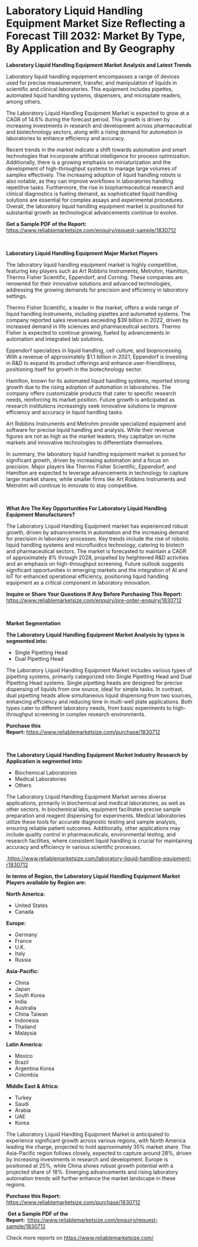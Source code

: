 <p><h1>Laboratory Liquid Handling Equipment Market Size Reflecting a Forecast Till 2032: Market By Type, By Application and By Geography</h1></p><p><strong>Laboratory Liquid Handling Equipment Market Analysis and Latest Trends</strong></p>
<p><p>Laboratory liquid handling equipment encompasses a range of devices used for precise measurement, transfer, and manipulation of liquids in scientific and clinical laboratories. This equipment includes pipettes, automated liquid handling systems, dispensers, and microplate readers, among others. </p><p>The Laboratory Liquid Handling Equipment Market is expected to grow at a CAGR of 14.6% during the forecast period. This growth is driven by increasing investments in research and development across pharmaceutical and biotechnology sectors, along with a rising demand for automation in laboratories to enhance efficiency and accuracy. </p><p>Recent trends in the market indicate a shift towards automation and smart technologies that incorporate artificial intelligence for process optimization. Additionally, there is a growing emphasis on miniaturization and the development of high-throughput systems to manage large volumes of samples effectively. The increasing adoption of liquid handling robots is also notable, as they can improve workflows in laboratories handling repetitive tasks. Furthermore, the rise in biopharmaceutical research and clinical diagnostics is fueling demand, as sophisticated liquid handling solutions are essential for complex assays and experimental procedures. Overall, the laboratory liquid handling equipment market is positioned for substantial growth as technological advancements continue to evolve.</p></p>
<p><strong>Get a Sample PDF of the Report:&nbsp;</strong> <a href="https://www.reliablemarketsize.com/enquiry/request-sample/1830712?utm_campaign=3199&utm_medium=2&utm_source=Github&utm_content=ia&utm_term=12042025&utm_id=laboratory-liquid-handling-equipment">https://www.reliablemarketsize.com/enquiry/request-sample/1830712</a></p>
<p>&nbsp;</p>
<p><strong>Laboratory Liquid Handling Equipment Major Market Players</strong></p>
<p><p>The laboratory liquid handling equipment market is highly competitive, featuring key players such as Art Robbins Instruments, Metrohm, Hamilton, Thermo Fisher Scientific, Eppendorf, and Corning. These companies are renowned for their innovative solutions and advanced technologies, addressing the growing demands for precision and efficiency in laboratory settings.</p><p>Thermo Fisher Scientific, a leader in the market, offers a wide range of liquid handling instruments, including pipettes and automated systems. The company reported sales revenues exceeding $39 billion in 2022, driven by increased demand in life sciences and pharmaceutical sectors. Thermo Fisher is expected to continue growing, fueled by advancements in automation and integrated lab solutions.</p><p>Eppendorf specializes in liquid handling, cell culture, and bioprocessing. With a revenue of approximately $1.1 billion in 2021, Eppendorf is investing in R&D to expand its product offerings and enhance user-friendliness, positioning itself for growth in the biotechnology sector.</p><p>Hamilton, known for its automated liquid handling systems, reported strong growth due to the rising adoption of automation in laboratories. The company offers customizable products that cater to specific research needs, reinforcing its market position. Future growth is anticipated as research institutions increasingly seek innovative solutions to improve efficiency and accuracy in liquid handling tasks.</p><p>Art Robbins Instruments and Metrohm provide specialized equipment and software for precise liquid handling and analysis. While their revenue figures are not as high as the market leaders, they capitalize on niche markets and innovative technologies to differentiate themselves.</p><p>In summary, the laboratory liquid handling equipment market is poised for significant growth, driven by increasing automation and a focus on precision. Major players like Thermo Fisher Scientific, Eppendorf, and Hamilton are expected to leverage advancements in technology to capture larger market shares, while smaller firms like Art Robbins Instruments and Metrohm will continue to innovate to stay competitive.</p></p>
<p>&nbsp;</p>
<p><strong>What Are The Key Opportunities For Laboratory Liquid Handling Equipment Manufacturers?</strong></p>
<p><p>The Laboratory Liquid Handling Equipment market has experienced robust growth, driven by advancements in automation and the increasing demand for precision in laboratory processes. Key trends include the rise of robotic liquid handling systems and microfluidics technology, catering to biotech and pharmaceutical sectors. The market is forecasted to maintain a CAGR of approximately 8% through 2028, propelled by heightened R&D activities and an emphasis on high-throughput screening. Future outlook suggests significant opportunities in emerging markets and the integration of AI and IoT for enhanced operational efficiency, positioning liquid handling equipment as a critical component in laboratory innovation.</p></p>
<p><strong>Inquire or Share Your Questions If Any Before Purchasing This Report:</strong> <a href="https://www.reliablemarketsize.com/enquiry/pre-order-enquiry/1830712?utm_campaign=3199&utm_medium=2&utm_source=Github&utm_content=ia&utm_term=12042025&utm_id=laboratory-liquid-handling-equipment">https://www.reliablemarketsize.com/enquiry/pre-order-enquiry/1830712</a></p>
<p>&nbsp;</p>
<p><strong>Market Segmentation</strong></p>
<p><strong>The Laboratory Liquid Handling Equipment Market Analysis by types is segmented into:</strong></p>
<p><ul><li>Single Pipetting Head</li><li>Dual Pipetting Head</li></ul></p>
<p><p>The Laboratory Liquid Handling Equipment Market includes various types of pipetting systems, primarily categorized into Single Pipetting Head and Dual Pipetting Head systems. Single pipetting heads are designed for precise dispensing of liquids from one source, ideal for simple tasks. In contrast, dual pipetting heads allow simultaneous liquid dispensing from two sources, enhancing efficiency and reducing time in multi-well plate applications. Both types cater to different laboratory needs, from basic experiments to high-throughput screening in complex research environments.</p></p>
<p><strong>Purchase this Report:&nbsp;</strong><a href="https://www.reliablemarketsize.com/purchase/1830712?utm_campaign=3199&utm_medium=2&utm_source=Github&utm_content=ia&utm_term=12042025&utm_id=laboratory-liquid-handling-equipment">https://www.reliablemarketsize.com/purchase/1830712</a></p>
<p>&nbsp;</p>
<p><strong>The Laboratory Liquid Handling Equipment Market Industry Research by Application is segmented into:</strong></p>
<p><ul><li>Biochemical Laboratories</li><li>Medical Laboratories</li><li>Others</li></ul></p>
<p><p>The Laboratory Liquid Handling Equipment Market serves diverse applications, primarily in biochemical and medical laboratories, as well as other sectors. In biochemical labs, equipment facilitates precise sample preparation and reagent dispensing for experiments. Medical laboratories utilize these tools for accurate diagnostic testing and sample analysis, ensuring reliable patient outcomes. Additionally, other applications may include quality control in pharmaceuticals, environmental testing, and research facilities, where consistent liquid handling is crucial for maintaining accuracy and efficiency in various scientific processes.</p></p>
<p><a href="https://www.reliablemarketsize.com/laboratory-liquid-handling-equipment-r1830712?utm_campaign=3199&utm_medium=2&utm_source=Github&utm_content=ia&utm_term=12042025&utm_id=laboratory-liquid-handling-equipment">&nbsp;https://www.reliablemarketsize.com/laboratory-liquid-handling-equipment-r1830712</a></p>
<p><strong>In terms of Region, the Laboratory Liquid Handling Equipment Market Players available by Region are:</strong></p>
<p>
    <p> <strong> North America: </strong>
        <ul>
            <li>United States</li>
            <li>Canada</li>
        </ul>
        </p> 
    <p> <strong> Europe: </strong>
        <ul>
            <li>Germany</li>
            <li>France</li>
            <li>U.K.</li>
            <li>Italy</li>
            <li>Russia</li>
        </ul>
        </p> 
    <p> <strong> Asia-Pacific: </strong>
        <ul>
            <li>China</li>
            <li>Japan</li>
            <li>South Korea</li>
            <li>India</li>
            <li>Australia</li>
            <li>China Taiwan</li>
            <li>Indonesia</li>
            <li>Thailand</li>
            <li>Malaysia</li>
        </ul>
        </p> 
    <p> <strong> Latin America: </strong>
        <ul>
            <li>Mexico</li>
            <li>Brazil</li>
            <li>Argentina Korea</li>
            <li>Colombia</li>
        </ul>
        </p> 
    <p> <strong> Middle East & Africa: </strong>
        <ul>
            <li>Turkey</li>
            <li>Saudi</li>
            <li>Arabia</li>
            <li>UAE</li>
            <li>Korea</li>
        </ul>
    </p>
    </p>
<p><p>The Laboratory Liquid Handling Equipment Market is anticipated to experience significant growth across various regions, with North America leading the charge, projected to hold approximately 35% market share. The Asia-Pacific region follows closely, expected to capture around 28%, driven by increasing investments in research and development. Europe is positioned at 25%, while China shows robust growth potential with a projected share of 18%. Emerging advancements and rising laboratory automation trends will further enhance the market landscape in these regions.</p></p>
<p><strong>Purchase this Report: </strong><a href="https://www.reliablemarketsize.com/purchase/1830712?utm_campaign=3199&utm_medium=2&utm_source=Github&utm_content=ia&utm_term=12042025&utm_id=laboratory-liquid-handling-equipment">https://www.reliablemarketsize.com/purchase/1830712</a></p>
<p>&nbsp;<strong>Get a Sample PDF of the Report:&nbsp;&nbsp;</strong><a href="https://www.reliablemarketsize.com/enquiry/request-sample/1830712?utm_campaign=3199&utm_medium=2&utm_source=Github&utm_content=ia&utm_term=12042025&utm_id=laboratory-liquid-handling-equipment">https://www.reliablemarketsize.com/enquiry/request-sample/1830712</a></p>
<p><strong></strong></p>
<p>Check more reports on <a href="https://www.reliablemarketsize.com/?utm_campaign=3199&utm_medium=2&utm_source=Github&utm_content=ia&utm_term=12042025&utm_id=laboratory-liquid-handling-equipment">https://www.reliablemarketsize.com/</a></p>